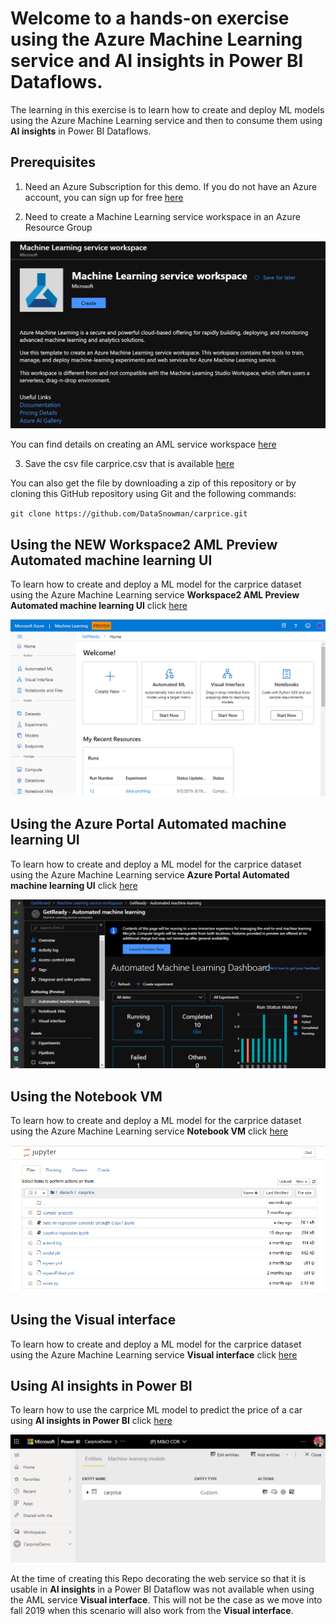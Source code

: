 # Welcome to a hands-on exercise using the **Azure Machine Learning service** and **AI insights** in Power BI Dataflows.

The learning in this exercise is to learn how to create and deploy ML models using the Azure Machine Learning service and then to consume them using **AI insights** in Power BI Dataflows. 


## Prerequisites

1. Need an Azure Subscription for this demo. If you do not have an Azure account, you can sign up for free [here](https://azure.microsoft.com/free/)

2. Need to create a Machine Learning service workspace in an Azure Resource Group

![createworkspace](https://raw.githubusercontent.com/DataSnowman/carprice/master/images/createworkspace.png)

You can find details on creating an AML service workspace [here](https://docs.microsoft.com/en-us/azure/machine-learning/service/how-to-manage-workspace#create-a-workspace)

3. Save the csv file carprice.csv that is available [here](https://raw.githubusercontent.com/DataSnowman/carprice/master/dataset/carprice.csv)

You can also get the file by downloading a zip of this repository or by cloning this GitHub repository using Git and the following commands:

``git clone https://github.com/DataSnowman/carprice.git``

## Using the NEW **Workspace2 AML Preview Automated machine learning UI**

To learn how to create and deploy a ML model for the carprice dataset using the Azure Machine Learning service **Workspace2 AML Preview Automated machine learning UI** click [here](https://github.com/DataSnowman/carprice/tree/master/ws2preview-automl-ui)

![ws2](https://raw.githubusercontent.com/DataSnowman/carprice/master/images/ws2.png)

## Using the **Azure Portal Automated machine learning UI**

To learn how to create and deploy a ML model for the carprice dataset using the Azure Machine Learning service **Azure Portal Automated machine learning UI** click [here](https://github.com/DataSnowman/carprice/tree/master/automl-ui)

![portal](https://raw.githubusercontent.com/DataSnowman/carprice/master/images/portal.png)

## Using the **Notebook VM**

To learn how to create and deploy a ML model for the carprice dataset using the Azure Machine Learning service **Notebook VM** click [here](https://github.com/DataSnowman/carprice/tree/master/notebooks)

![notebook](https://raw.githubusercontent.com/DataSnowman/carprice/master/images/notebook.png)

## Using the **Visual interface**

To learn how to create and deploy a ML model for the carprice dataset using the Azure Machine Learning service **Visual interface** click [here](https://github.com/DataSnowman/carprice/tree/master/visual-interface)

## Using **AI insights in Power BI**

To learn how to use the carprice ML model to predict the price of a car using **AI insights in Power BI** click [here](https://github.com/DataSnowman/carprice/tree/master/powerbi)

![pbi](https://raw.githubusercontent.com/DataSnowman/carprice/master/images/pbi.png)

At the time of creating this Repo decorating the web service so that it is usable in **AI insights** in a Power BI Dataflow was not available when using the AML service **Visual interface**.  This will not be the case as we move into fall 2019 when this scenario will also work from the **Visual interface**. 